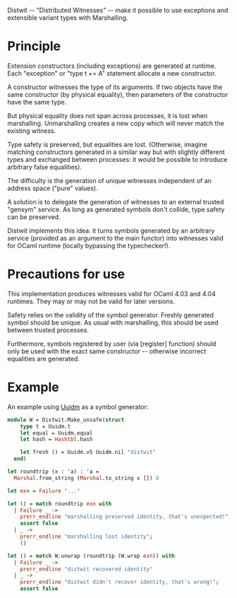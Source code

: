 Distwit -- "Distributed Witnesses" -- make it possible to use exceptions and
extensible variant types with Marshalling.

Principle
=========

Extension constructors (including exceptions) are generated at runtime.
Each "exception" or "type t += A" statement allocate a new constructor.

A constructor witnesses the type of its arguments.  If two objects have the
same constructor (by physical equality), then parameters of the constructor
have the same type.

But physical equality does not span across processes, it is lost when
marshalling.  Unmarshalling creates a new copy which will never match the
existing witness.

Type safety is preserved, but equalities are lost.  (Otherwise, imagine
matching constructors generated in a similar way but with slightly different
types and exchanged between processes: it would be possible to introduce
arbitrary false equalities).

The difficulty is the generation of unique witnesses independent of an
address space ("pure" values).

A solution is to delegate the generation of witnesses to an external trusted
"gensym" service.  As long as generated symbols don't collide, type safety
can be preserved.

Distwit implements this idea: it turns symbols generated by an arbitrary
service (provided as an argument to the main functor) into witnesses valid
for OCaml runtime (locally bypassing the typechecker!).

Precautions for use
===================

This implementation produces witnesses valid for OCaml 4.03 and 4.04
runtimes.  They may or may not be valid for later versions.

Safety relies on the validity of the symbol generator.  Freshly generated
symbol should be unique.  As usual with marshalling, this should be used
between trusted processes.

Furthermore, symbols registered by user (via [register] function) should only
be used with the exact same constructor -- otherwise incorrect equalities are
generated.

Example
=======

An example using [Uuidm](http://erratique.ch/software/uuidm) as a symbol generator:

```ocaml
module W = Distwit.Make_unsafe(struct
    type t = Uuidm.t
    let equal = Uuidm.equal
    let hash = Hashtbl.hash

    let fresh () = Uuidm.v5 Uuidm.nil "distwit"
  end)

let roundtrip (x : 'a) : 'a =
  Marshal.from_string (Marshal.to_string x []) 0

let exn = Failure "..."

let () = match roundtrip exn with
  | Failure _ ->
    prerr_endline "marshalling preserved identity, that's unexpected!";
    assert false
  | _ ->
    prerr_endline "marshalling lost identity";
    ()

let () = match W.unwrap (roundtrip (W.wrap exn)) with
  | Failure _ ->
    prerr_endline "distwit recovered identity"
  | _ ->
    prerr_endline "distwit didn't recover identity, that's wrong!";
    assert false
```
